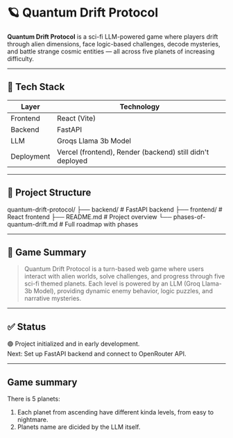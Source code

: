 # 🪐 Quantum Drift Protocol

**Quantum Drift Protocol** is a sci-fi LLM-powered game where players drift through alien dimensions, face logic-based challenges, decode mysteries, and battle strange cosmic entities — all across five planets of increasing difficulty.

---

## 🚀 Tech Stack

| Layer     | Technology                         |
|-----------|-------------------------------------|
| Frontend  | React (Vite)                        |
| Backend   | FastAPI                             |
| LLM       | Groqs Llama 3b Model      |
| Deployment| Vercel (frontend), Render (backend) still didn't deployed |

---

## 📂 Project Structure

quantum-drift-protocol/
├── backend/ # FastAPI backend
├── frontend/ # React frontend
├── README.md # Project overview
└── phases-of-quantum-drift.md # Full roadmap with phases


---

## 🌌 Game Summary

> Quantum Drift Protocol is a turn-based web game where users interact with alien worlds, solve challenges, and progress through five sci-fi themed planets. Each level is powered by an LLM (Groq Llama-3b Model), providing dynamic enemy behavior, logic puzzles, and narrative mysteries.

---

## ✅ Status

🟢 Project initialized and in early development.  
Next: Set up FastAPI backend and connect to OpenRouter API.

---

## Game summary
There is 5 planets:
1. Each planet from ascending have different kinda levels, from easy to nightmare.
2. Planets name are dicided by the LLM itself.
